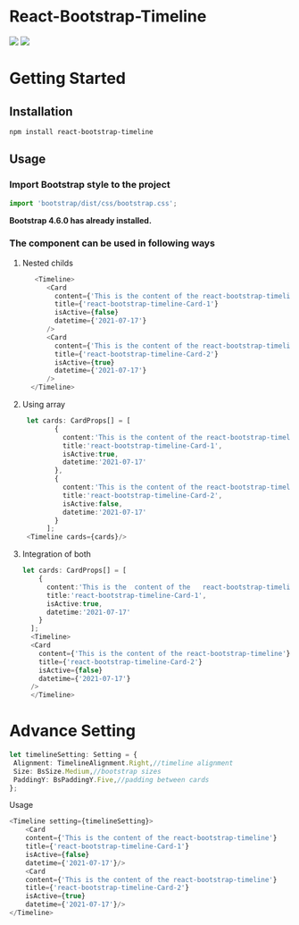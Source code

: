 # React-Bootstrap-Timeline

![](https://i.ibb.co/Dpr0szV/timeline1.png)
![](https://i.ibb.co/QNX5hxW/timeline2.png)

# Getting Started

## Installation

`npm install react-bootstrap-timeline`



## Usage
### Import Bootstrap style to the project

```js
import 'bootstrap/dist/css/bootstrap.css';
```
**Bootstrap 4.6.0 has already installed.**
### The component can be used in following ways

 1. Nested childs

    ```ts
       <Timeline>
          <Card
            content={'This is the content of the react-bootstrap-timeline'}
            title={'react-bootstrap-timeline-Card-1'}
            isActive={false}
            datetime={'2021-07-17'}
          />
          <Card
            content={'This is the content of the react-bootstrap-timeline'}
            title={'react-bootstrap-timeline-Card-2'}
            isActive={true}
            datetime={'2021-07-17'}
          />
      </Timeline>
    ```
2. Using array
    ```ts
     let cards: CardProps[] = [
            {
              content:'This is the content of the react-bootstrap-timeline',
              title:'react-bootstrap-timeline-Card-1',
              isActive:true,
              datetime:'2021-07-17'
            },
            {
              content:'This is the content of the react-bootstrap-timeline',
              title:'react-bootstrap-timeline-Card-2',
              isActive:false,
              datetime:'2021-07-17'
            }
          ];
     <Timeline cards={cards}/>
    ```
3. Integration of both 
    ```ts
    let cards: CardProps[] = [
        {
          content:'This is the  content of the   react-bootstrap-timeline',
          title:'react-bootstrap-timeline-Card-1',
          isActive:true,
          datetime:'2021-07-17'
        }    
      ];
      <Timeline>
      <Card
        content={'This is the content of the react-bootstrap-timeline'}
        title={'react-bootstrap-timeline-Card-2'}
        isActive={false}
        datetime={'2021-07-17'}
      />
      </Timeline>
     ```
# Advance Setting       

 ```ts
let timelineSetting: Setting = {
  Alignment: TimelineAlignment.Right,//timeline alignment
  Size: BsSize.Medium,//bootstrap sizes
  PaddingY: BsPaddingY.Five,//padding between cards
};
```
Usage

```ts
<Timeline setting={timelineSetting}>
    <Card
    content={'This is the content of the react-bootstrap-timeline'}
    title={'react-bootstrap-timeline-Card-1'}
    isActive={false}
    datetime={'2021-07-17'}/>
    <Card
    content={'This is the content of the react-bootstrap-timeline'}
    title={'react-bootstrap-timeline-Card-2'}
    isActive={true}
    datetime={'2021-07-17'}/>
</Timeline>
``` 
    